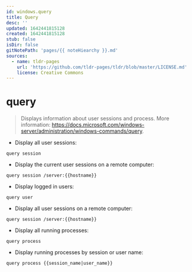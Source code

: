 ```yaml
---
id: windows.query
title: Query
desc: ''
updated: 1642441815128
created: 1642441815128
stub: false
isDir: false
gitNotePath: 'pages/{{ noteHiearchy }}.md'
sources:
  - name: tldr-pages
    url: 'https://github.com/tldr-pages/tldr/blob/master/LICENSE.md'
    license: Creative Commons
---
```

# query

> Displays information about user sessions and process.
> More information: <https://docs.microsoft.com/windows-server/administration/windows-commands/query>.

- Display all user sessions:

`query session`

- Display the current user sessions on a remote computer:

`query session /server:{{hostname}}`

- Display logged in users:

`query user`

- Display all user sessions on a remote computer:

`query session /server:{{hostname}}`

- Display all running processes:

`query process`

- Display running processes by session or user name:

`query process {{session_name|user_name}}`

